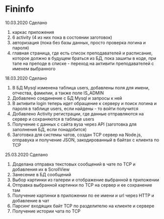 # Fininfo
10.03.2020
Сделано 
1) каркас приложения
2) 6 activity (4 из них пока в состоянии заготовок)
3) авторизация (пока без базы данных, просто проверка логина и пароля) 
4) главная страница, где есть список преподавателей и расписание, которое должно в будущем браться из БД, 
пока зашиты в коде, при тапе на преподе в списке - переход на активити преподавателей с именем выбранного

18.03.2020
Сделано
1) В БД Mysql изменена таблица users, добавлены поля для имени, отчества, фамилии, а также поле IS_ADMIN
2) Добавлено соединение с БД Mysql и запросы к ней
2) В активити login теперь идет обращение к серверу и поиск логина и пароля в таблице users, если найдены - то войти получится
3) Добавлено Activity регистрации, где данные отправляются на сервер и сохраняются в таблице users
4) Получение с данных с сайта вуза через API (заготовка для заполнения БД, если понадобится)
5) Заготовка для системы чатов, создан TCP сервер на Node.js, отправука и получение JSON, закодированный в байтах с клиента по TCP

25.03.2020
Сделано
1) Доделана отправка текстовых сообщений в чате по TCP и добавления их в ScrollView
2) Занесение в БД сообщений
3) Выбор картинки из галереи и отображение выбранной в приложении
4) Отправка выбранной картинки по TCP на сервер и ее сохранение там
5) Получение картинки в приложении по ее имени и url через HTTP и добавление в чат
6) Парсинг входящих байт TCP по разделителю на клиенте и сервере
7) Получение истории чата по TCP

